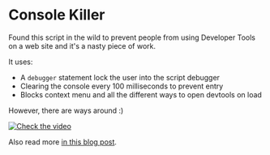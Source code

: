 # Console Killer

Found this script in the wild to prevent people from using Developer Tools on a web site and it's a nasty piece of work. 

It uses:

* A `debugger` statement lock the user into the script debugger 
* Clearing the console every 100 milliseconds to prevent entry
* Blocks context menu and all the different ways to open devtools on load

However, there are ways around :) 

[![Check the video](https://img.youtube.com/vi/ZGHvDChh2aQ/maxresdefault.jpg)](https://www.youtube.com/watch?v=ZGHvDChh2aQ)

Also read more [in this blog post](https://christianheilmann.com/2023/11/14/cracking-a-developer-tools-killer-script/).

